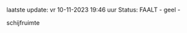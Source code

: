 laatste update: 
vr 10-11-2023 19:46   uur 
Status: FAALT - geel - 
<div class="service Y">schijfruimte</div>